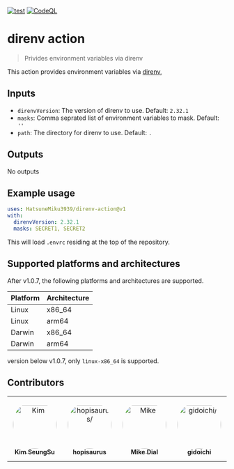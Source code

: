 
[![test](https://github.com/HatsuneMiku3939/direnv-action/actions/workflows/test.yaml/badge.svg)](https://github.com/HatsuneMiku3939/direnv-action/actions/workflows/test.yaml)
[![CodeQL](https://github.com/HatsuneMiku3939/direnv-action/actions/workflows/codeql.yml/badge.svg)](https://github.com/HatsuneMiku3939/direnv-action/actions/workflows/codeql.yml)


# direnv action

> Privides environment variables via direnv

This action provides environment variables via [direnv](https://direnv.net/),

## Inputs

- `direnvVersion`: The version of direnv to use. Default: `2.32.1`
- `masks`: Comma seprated list of environment variables to mask. Default: `''`
- `path`: The directory for direnv to use. Default: `.`

## Outputs

No outputs

## Example usage

```yaml
uses: HatsuneMiku3939/direnv-action@v1
with:
  direnvVersion: 2.32.1
  masks: SECRET1, SECRET2
```

This will load `.envrc` residing at the top of the repository.

## Supported platforms and architectures

After v1.0.7, the following platforms and architectures are supported.

| Platform | Architecture |
|----------|--------------|
| Linux    | x86_64       |
| Linux    | arm64        |
| Darwin   | x86_64       |
| Darwin   | arm64        |

version below v1.0.7, only `linux-x86_64` is supported.

## Contributors

<table>
<tr>
    <td align="center" style="word-wrap: break-word; width: 150.0; height: 150.0">
        <a href=https://github.com/HatsuneMiku3939>
            <img src=https://avatars.githubusercontent.com/u/580053?v=4 width="100;"  style="border-radius:50%;align-items:center;justify-content:center;overflow:hidden;padding-top:10px" alt=Kim SeungSu/>
            <br />
            <sub style="font-size:14px"><b>Kim SeungSu</b></sub>
        </a>
    </td>
    <td align="center" style="word-wrap: break-word; width: 150.0; height: 150.0">
        <a href=https://github.com/hopisaurus>
            <img src=https://avatars.githubusercontent.com/u/24846639?v=4 width="100;"  style="border-radius:50%;align-items:center;justify-content:center;overflow:hidden;padding-top:10px" alt=hopisaurus/>
            <br />
            <sub style="font-size:14px"><b>hopisaurus</b></sub>
        </a>
    </td>
    <td align="center" style="word-wrap: break-word; width: 150.0; height: 150.0">
        <a href=https://github.com/mdial89f>
            <img src=https://avatars.githubusercontent.com/u/48921055?v=4 width="100;"  style="border-radius:50%;align-items:center;justify-content:center;overflow:hidden;padding-top:10px" alt=Mike Dial/>
            <br />
            <sub style="font-size:14px"><b>Mike Dial</b></sub>
        </a>
    </td>
    <td align="center" style="word-wrap: break-word; width: 150.0; height: 150.0">
        <a href=https://github.com/gidoichi>
            <img src=https://avatars.githubusercontent.com/u/32694823?v=4 width="100;"  style="border-radius:50%;align-items:center;justify-content:center;overflow:hidden;padding-top:10px" alt=gidoichi/>
            <br />
            <sub style="font-size:14px"><b>gidoichi</b></sub>
        </a>
    </td>
</tr>
</table>
